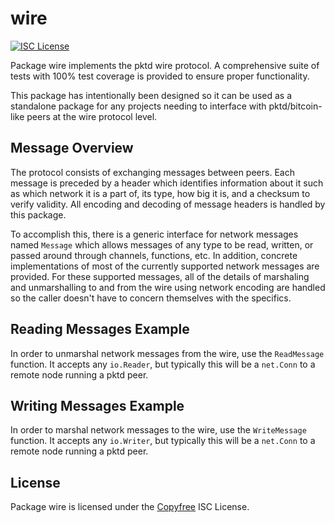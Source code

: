 wire
====

[![ISC License](http://img.shields.io/badge/license-ISC-blue.svg)](http://Copyfree.org)

Package wire implements the pktd wire protocol. A comprehensive suite of
tests with 100% test coverage is provided to ensure proper functionality.

This package has intentionally been designed so it can be used as a standalone
package for any projects needing to interface with pktd/bitcoin-like peers at 
the wire protocol level.

## Message Overview

The protocol consists of exchanging messages between peers. Each message is
preceded by a header which identifies information about it such as which 
network it is a part of, its type, how big it is, and a checksum to verify
validity. All encoding and decoding of message headers is handled by this
package.

To accomplish this, there is a generic interface for network messages named
`Message` which allows messages of any type to be read, written, or passed
around through channels, functions, etc. In addition, concrete implementations
of most of the currently supported network messages are provided. For these
supported messages, all of the details of marshaling and unmarshalling to and
from the wire using network encoding are handled so the caller doesn't have to
concern themselves with the specifics.

## Reading Messages Example

In order to unmarshal network messages from the wire, use the `ReadMessage`
function. It accepts any `io.Reader`, but typically this will be a `net.Conn`
to a remote node running a pktd peer.  

## Writing Messages Example

In order to marshal network messages to the wire, use the `WriteMessage`
function. It accepts any `io.Writer`, but typically this will be a `net.Conn`
to a remote node running a pktd peer. 

## License

Package wire is licensed under the [Copyfree](http://Copyfree.org) ISC
License.
